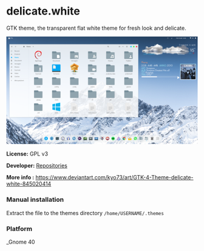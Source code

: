 # delicate.white

GTK theme, the transparent flat white theme for fresh look and delicate.

![delicate.white](wallpaper-white.png)

**License:** GPL v3

**Developer:** [Repositories](https://github.com/kyokusa)

**More info :** https://www.deviantart.com/kyo73/art/GTK-4-Theme-delicate-white-845020414

### Manual installation

Extract the file to the themes directory `/home/USERNAME/.themes`

### Platform

_Gnome 40
